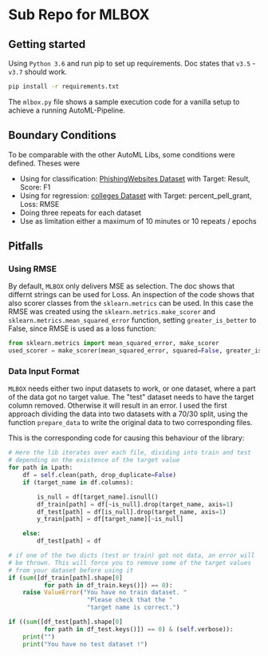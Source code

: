 # Sub Repo for MLBOX

## Getting started

Using `Python 3.6` and run pip to set up requirements. Doc states that `v3.5` - `v3.7` should work.

```bash
pip install -r requirements.txt
```

The `mlbox.py` file shows a sample execution code for a vanilla setup to achieve a running AutoML-Pipeline.

## Boundary Conditions

To be comparable with the other AutoML Libs, some conditions were defined. Theses were

- Using for classification: [PhishingWebsites Dataset](https://www.openml.org/d/4534) with Target: Result, Score: F1
- Using for regression: [colleges Dataset](https://www.openml.org/d/42727) with Target: percent_pell_grant, Loss: RMSE
- Doing three repeats for each dataset
- Use as limitation either a maximum of 10 minutes or 10 repeats / epochs

## Pitfalls

### Using RMSE

By default, `MLBOX` only delivers MSE as selection. The doc shows that differnt strings can be used for Loss. An inspection of the code shows that also scorer classes from the `sklearn.metrics` can be used. In this case the RMSE was created using the `sklearn.metrics.make_scorer` and `sklearn.metrics.mean_squared_error` function, setting `greater_is_better` to False, since RMSE is used as a loss function:

```python
from sklearn.metrics import mean_squared_error, make_scorer
used_scorer = make_scorer(mean_squared_error, squared=False, greater_is_better=False)
```

### Data Input Format

`MLBOX` needs either two input datasets to work, or one dataset, where a part of the data got no target value. The "test" dataset needs to have the target column removed. Otherwise it will result in an error. I used the first approach dividing the data into two datasets with a 70/30 split, using the function `prepare_data` to write the original data to two corresponding files.

This is the corresponding code for causing this behaviour of the library:

```python
# Here the lib iterates over each file, dividing into train and test
# depending on the existence of the target value
for path in Lpath:
    df = self.clean(path, drop_duplicate=False)
    if (target_name in df.columns):

        is_null = df[target_name].isnull()
        df_train[path] = df[~is_null].drop(target_name, axis=1)
        df_test[path] = df[is_null].drop(target_name, axis=1)
        y_train[path] = df[target_name][~is_null]

    else:
        df_test[path] = df

# if one of the two dicts (test or train) got not data, an error will
# be thrown. This will force you to remove some of the target values
# from your dataset before using it
if (sum([df_train[path].shape[0]
          for path in df_train.keys()]) == 0):
    raise ValueError("You have no train dataset. "
                      "Please check that the "
                      "target name is correct.")

if ((sum([df_test[path].shape[0]
          for path in df_test.keys()]) == 0) & (self.verbose)):
    print("")
    print("You have no test dataset !")
```
